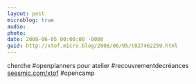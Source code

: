 ```yaml
---
layout: post
microblog: true
audio: 
photo: 
date: 2008-06-05 00:00:00 -0000
guid: http://xtof.micro.blog/2008/06/05/t827462259.html
---
```

cherche #openplanners pour atelier #recouvrementdecréances [seesmic.com/xtof](http://seesmic.com/xtof) #opencamp
